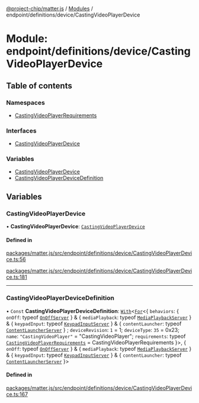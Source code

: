 [@project-chip/matter.js](../README.md) / [Modules](../modules.md) / endpoint/definitions/device/CastingVideoPlayerDevice

# Module: endpoint/definitions/device/CastingVideoPlayerDevice

## Table of contents

### Namespaces

- [CastingVideoPlayerRequirements](endpoint_definitions_device_CastingVideoPlayerDevice.CastingVideoPlayerRequirements.md)

### Interfaces

- [CastingVideoPlayerDevice](../interfaces/endpoint_definitions_device_CastingVideoPlayerDevice.CastingVideoPlayerDevice.md)

### Variables

- [CastingVideoPlayerDevice](endpoint_definitions_device_CastingVideoPlayerDevice.md#castingvideoplayerdevice)
- [CastingVideoPlayerDeviceDefinition](endpoint_definitions_device_CastingVideoPlayerDevice.md#castingvideoplayerdevicedefinition)

## Variables

### CastingVideoPlayerDevice

• **CastingVideoPlayerDevice**: [`CastingVideoPlayerDevice`](../interfaces/endpoint_definitions_device_CastingVideoPlayerDevice.CastingVideoPlayerDevice.md)

#### Defined in

[packages/matter.js/src/endpoint/definitions/device/CastingVideoPlayerDevice.ts:56](https://github.com/project-chip/matter.js/blob/904d0c9b952b91f28a21803759c5e5c66ee4d272/packages/matter.js/src/endpoint/definitions/device/CastingVideoPlayerDevice.ts#L56)

[packages/matter.js/src/endpoint/definitions/device/CastingVideoPlayerDevice.ts:181](https://github.com/project-chip/matter.js/blob/904d0c9b952b91f28a21803759c5e5c66ee4d272/packages/matter.js/src/endpoint/definitions/device/CastingVideoPlayerDevice.ts#L181)

___

### CastingVideoPlayerDeviceDefinition

• `Const` **CastingVideoPlayerDeviceDefinition**: [`With`](node_export._internal_.md#with)\<[`For`](behavior_cluster_export._internal_.EndpointType.md#for)\<\{ `behaviors`: \{ `onOff`: typeof [`OnOffServer`](behavior_definitions_on_off_export.OnOffServer.md)  } & \{ `mediaPlayback`: typeof [`MediaPlaybackServer`](../classes/behavior_definitions_media_playback_export.MediaPlaybackServer.md)  } & \{ `keypadInput`: typeof [`KeypadInputServer`](../classes/behavior_definitions_keypad_input_export.KeypadInputServer.md)  } & \{ `contentLauncher`: typeof [`ContentLauncherServer`](../classes/behavior_definitions_content_launcher_export.ContentLauncherServer.md)  } ; `deviceRevision`: ``1`` = 1; `deviceType`: ``35`` = 0x23; `name`: ``"CastingVideoPlayer"`` = "CastingVideoPlayer"; `requirements`: typeof [`CastingVideoPlayerRequirements`](endpoint_definitions_device_CastingVideoPlayerDevice.CastingVideoPlayerRequirements.md) = CastingVideoPlayerRequirements }\>, \{ `onOff`: typeof [`OnOffServer`](behavior_definitions_on_off_export.OnOffServer.md)  } & \{ `mediaPlayback`: typeof [`MediaPlaybackServer`](../classes/behavior_definitions_media_playback_export.MediaPlaybackServer.md)  } & \{ `keypadInput`: typeof [`KeypadInputServer`](../classes/behavior_definitions_keypad_input_export.KeypadInputServer.md)  } & \{ `contentLauncher`: typeof [`ContentLauncherServer`](../classes/behavior_definitions_content_launcher_export.ContentLauncherServer.md)  }\>

#### Defined in

[packages/matter.js/src/endpoint/definitions/device/CastingVideoPlayerDevice.ts:167](https://github.com/project-chip/matter.js/blob/904d0c9b952b91f28a21803759c5e5c66ee4d272/packages/matter.js/src/endpoint/definitions/device/CastingVideoPlayerDevice.ts#L167)
